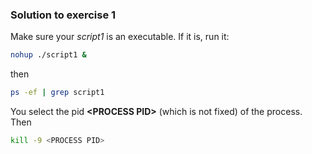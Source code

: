 ### Solution to exercise 1

Make sure your *script1* is an executable. If it is, run it:
```bash
nohup ./script1 &
``` 
then
```bash
ps -ef | grep script1
``` 
You select the pid **\<PROCESS PID\>** (which is not fixed) of the process.
Then
```bash
kill -9 <PROCESS PID>
``` 

